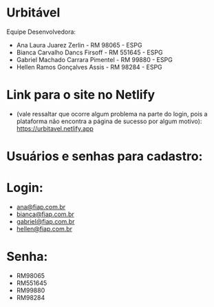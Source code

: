 # Urbitável

Equipe Desenvolvedora:

- Ana Laura Juarez Zerlin           - 	RM 98065  -  ESPG
- Bianca Carvalho Dancs Firsoff     - 	RM 551645 -  ESPG
- Gabriel Machado Carrara Pimentel  - 	RM 99880  -  ESPG
- Hellen Ramos Gonçalves Assis      - 	RM 98284  -  ESPG

# Link para o site no Netlify 
- (vale ressaltar que ocorre algum problema na parte do login, pois a plataforma não encontra a página de sucesso por algum motivo):
https://urbitavel.netlify.app

# Usuários e senhas para cadastro: 

# Login:

- ana@fiap.com.br             
- bianca@fiap.com.br          
- gabriel@fiap.com.br         
- hellen@fiap.com.br          

# Senha:

- RM98065
- RM551645
- RM99880
- RM98284
